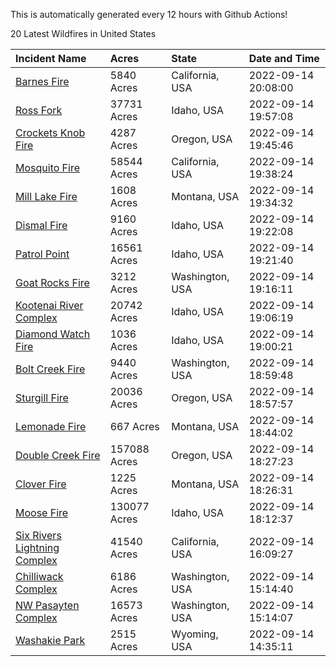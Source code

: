This is automatically generated every 12 hours with Github Actions!

20 Latest Wildfires in United States

 | Incident Name | Acres | State | Date and Time |
|:---|:---|:---|:---|
| [Barnes Fire](https://inciweb.nwcg.gov/incident/8403/) | 5840 Acres | California, USA | 2022-09-14 20:08:00 |
| [Ross Fork](https://inciweb.nwcg.gov/incident/8375/) | 37731 Acres | Idaho, USA | 2022-09-14 19:57:08 |
| [Crockets Knob Fire](https://inciweb.nwcg.gov/incident/8355/) | 4287 Acres | Oregon, USA | 2022-09-14 19:45:46 |
| [Mosquito Fire](https://inciweb.nwcg.gov/incident/8398/) | 58544 Acres | California, USA | 2022-09-14 19:38:24 |
| [Mill Lake Fire](https://inciweb.nwcg.gov/incident/8392/) | 1608 Acres | Montana, USA | 2022-09-14 19:34:32 |
| [Dismal Fire](https://inciweb.nwcg.gov/incident/8284/) | 9160 Acres | Idaho, USA | 2022-09-14 19:22:08 |
| [Patrol Point](https://inciweb.nwcg.gov/incident/8357/) | 16561 Acres | Idaho, USA | 2022-09-14 19:21:40 |
| [Goat Rocks Fire](https://inciweb.nwcg.gov/incident/8415/) | 3212 Acres | Washington, USA | 2022-09-14 19:16:11 |
| [Kootenai River Complex ](https://inciweb.nwcg.gov/incident/8378/) | 20742 Acres | Idaho, USA | 2022-09-14 19:06:19 |
| [Diamond Watch Fire](https://inciweb.nwcg.gov/incident/8264/) | 1036 Acres | Idaho, USA | 2022-09-14 19:00:21 |
| [Bolt Creek Fire](https://inciweb.nwcg.gov/incident/8417/) | 9440 Acres | Washington, USA | 2022-09-14 18:59:48 |
| [Sturgill Fire](https://inciweb.nwcg.gov/incident/8364/) | 20036 Acres | Oregon, USA | 2022-09-14 18:57:57 |
| [Lemonade Fire](https://inciweb.nwcg.gov/incident/8379/) | 667 Acres | Montana, USA | 2022-09-14 18:44:02 |
| [Double Creek Fire](https://inciweb.nwcg.gov/incident/8366/) | 157088 Acres | Oregon, USA | 2022-09-14 18:27:23 |
| [Clover Fire](https://inciweb.nwcg.gov/incident/8262/) | 1225 Acres | Montana, USA | 2022-09-14 18:26:31 |
| [Moose Fire](https://inciweb.nwcg.gov/incident/8249/) | 130077 Acres | Idaho, USA | 2022-09-14 18:12:37 |
| [Six Rivers Lightning Complex](https://inciweb.nwcg.gov/incident/8312/) | 41540 Acres | California, USA | 2022-09-14 16:09:27 |
| [Chilliwack Complex](https://inciweb.nwcg.gov/incident/8394/) | 6186 Acres | Washington, USA | 2022-09-14 15:14:40 |
| [NW Pasayten Complex](https://inciweb.nwcg.gov/incident/8397/) | 16573 Acres | Washington, USA | 2022-09-14 15:14:07 |
| [Washakie Park](https://inciweb.nwcg.gov/incident/8418/) | 2515 Acres | Wyoming, USA | 2022-09-14 14:35:11 |
